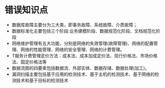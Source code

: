 # 错误知识点
- 数据库故障主要分为三大类，即事务故障、系统故障、介质故障；
- 数据标准化主要包括三个阶段:业务建模阶段、数据规范化阶段、文档规范化阶段
- 网络维护管理有五大功能，分别是网络的失效管理(故障管理)、网络的配置管理、网络的性能管理、网络的安全管理、网络的计费管理。
- T服务计费管理定价方法：成本法、成本加成定价法、现行价格法、市场价格法、固定价格法等
- 数据流图的四要素包括数据流、外部实体、数据存储、数据处理(加工)。
- 漏洞扫描主要包括基于应用的检测技术、基于主机的检测技术、基于网络的检测技术和基于目标的检测技术